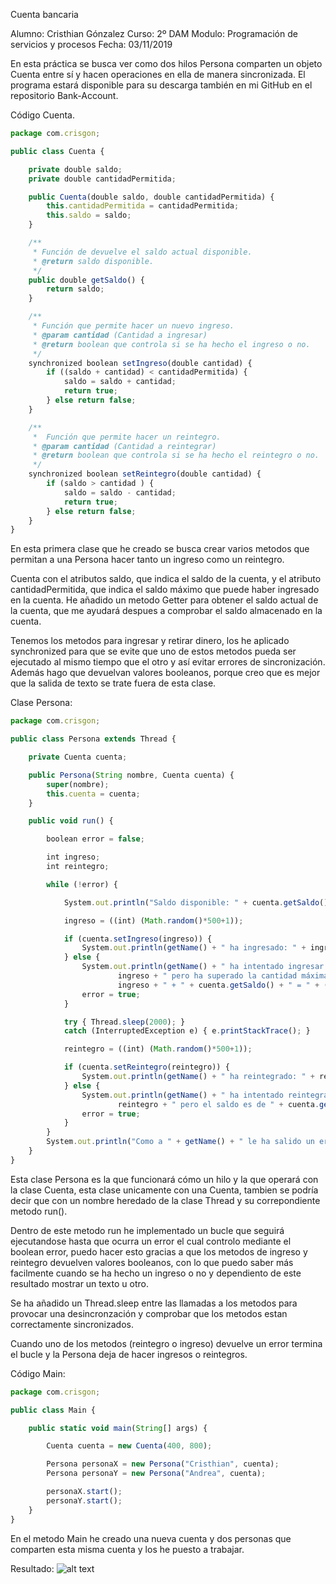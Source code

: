 Cuenta bancaria

Alumno: Cristhian Gónzalez
Curso: 2º DAM
Modulo: Programación de servicios 
y procesos
Fecha: 03/11/2019


En esta práctica se busca ver como dos hilos Persona comparten un objeto Cuenta entre sí y hacen operaciones en ella de manera sincronizada. El programa estará disponible para su descarga también en mi GitHub en el repositorio Bank-Account. 

Código Cuenta.
```javascript
package com.crisgon;

public class Cuenta {

    private double saldo;
    private double cantidadPermitida;

    public Cuenta(double saldo, double cantidadPermitida) {
        this.cantidadPermitida = cantidadPermitida;
        this.saldo = saldo;
    }

    /**
     * Función de devuelve el saldo actual disponible.
     * @return saldo disponible.
     */
    public double getSaldo() {
        return saldo;
    }

    /**
     * Función que permite hacer un nuevo ingreso.
     * @param cantidad (Cantidad a ingresar)
     * @return boolean que controla si se ha hecho el ingreso o no.
     */
    synchronized boolean setIngreso(double cantidad) {
        if ((saldo + cantidad) < cantidadPermitida) {
            saldo = saldo + cantidad;
            return true;
        } else return false;
    }

    /**
     *  Función que permite hacer un reintegro.
     * @param cantidad (Cantidad a reintegrar)
     * @return boolean que controla si se ha hecho el reintegro o no.
     */
    synchronized boolean setReintegro(double cantidad) {
        if (saldo > cantidad ) {
            saldo = saldo - cantidad;
            return true;
        } else return false;
    }
}
```
En esta primera clase que he creado se busca crear varios metodos que permitan a una Persona hacer tanto un ingreso como un reintegro. 

Cuenta con el atributos saldo, que indica el saldo de la cuenta, y el atributo cantidadPermitida, que indica el saldo máximo que puede haber ingresado en la cuenta. He añadido un metodo Getter para obtener el saldo actual de la cuenta, que me ayudará despues a comprobar el saldo almacenado en la cuenta. 

Tenemos los metodos para ingresar y retirar dinero, los he aplicado synchronized para que se evite que uno de estos metodos pueda ser ejecutado al mismo tiempo que el otro y así evitar errores de sincronización. Además hago que devuelvan valores booleanos, porque creo que es mejor que la salida de texto se trate fuera de esta clase.

Clase Persona:
```javascript
package com.crisgon;

public class Persona extends Thread {

    private Cuenta cuenta;

    public Persona(String nombre, Cuenta cuenta) {
        super(nombre);
        this.cuenta = cuenta;
    }

    public void run() {

        boolean error = false;

        int ingreso;
        int reintegro;

        while (!error) {

            System.out.println("Saldo disponible: " + cuenta.getSaldo());

            ingreso = ((int) (Math.random()*500+1));

            if (cuenta.setIngreso(ingreso)) {
                System.out.println(getName() + " ha ingresado: " + ingreso);
            } else {
                System.out.println(getName() + " ha intentado ingresar " +
                        ingreso + " pero ha superado la cantidad máxima para la cuenta. (" +
                        ingreso + " + " + cuenta.getSaldo() + " = " + (ingreso+cuenta.getSaldo()) + ")");
                error = true;
            }

            try { Thread.sleep(2000); }
            catch (InterruptedException e) { e.printStackTrace(); }

            reintegro = ((int) (Math.random()*500+1));

            if (cuenta.setReintegro(reintegro)) {
                System.out.println(getName() + " ha reintegrado: " + reintegro);
            } else {
                System.out.println(getName() + " ha intentado reintegrar " +
                        reintegro + " pero el saldo es de " + cuenta.getSaldo());
                error = true;
            }
        }
        System.out.println("Como a " + getName() + " le ha salido un error en la cuenta se ha ido.");
    }
}
```
Esta clase Persona es la que funcionará cómo un hilo y la que operará con la clase Cuenta, esta clase unicamente con una Cuenta, tambien se podría decir que con un nombre heredado de la clase Thread y su correpondiente metodo run().

Dentro de este metodo run he implementado un bucle que seguirá ejecutandose hasta que ocurra un error el cual controlo mediante el boolean error, puedo hacer esto gracias a que los metodos de ingreso y reintegro devuelven valores booleanos, con lo que puedo saber más facilmente cuando se ha hecho un ingreso o no y dependiento de este resultado mostrar un texto u otro. 

Se ha añadido un Thread.sleep entre las llamadas a los metodos para provocar una desincronzación y comprobar que los metodos estan correctamente sincronizados. 

Cuando uno de los metodos (reintegro o ingreso) devuelve un error termina el bucle y la Persona deja de hacer ingresos o reintegros. 

Código Main:
```javascript
package com.crisgon;

public class Main {

    public static void main(String[] args) {

        Cuenta cuenta = new Cuenta(400, 800);

        Persona personaX = new Persona("Cristhian", cuenta);
        Persona personaY = new Persona("Andrea", cuenta);

        personaX.start();
        personaY.start();
    }
}
```
En el metodo Main he creado una nueva cuenta y dos personas que comparten esta misma cuenta y los he puesto a trabajar. 

Resultado:
![alt text](https://i.imgur.com/4DABssn.png)

